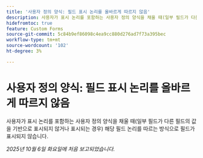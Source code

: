 ```yaml
---
title: '사용자 정의 양식: 필드 표시 논리를 올바르게 따르지 않음'
description: 사용자가 표시 논리를 포함하는 사용자 정의 양식을 채울 때(일부 필드가 다른 필드의 값을 기반으로 표시되지 않거나 표시되는 경우) 해당 필드 논리를 따르는 방식으로 필드가 표시되지 않습니다.
hidefromtoc: true
feature: Custom Forms
source-git-commit: 5c84b9ef86098c4ea9cc880d276ad7f73a395bec
workflow-type: tm+mt
source-wordcount: '102'
ht-degree: 3%

---
```



# 사용자 정의 양식: 필드 표시 논리를 올바르게 따르지 않음

사용자가 표시 논리를 포함하는 사용자 정의 양식을 채울 때(일부 필드가 다른 필드의 값을 기반으로 표시되지 않거나 표시되는 경우) 해당 필드 논리를 따르는 방식으로 필드가 표시되지 않습니다.

_2025년 10월 6일 화요일에 처음 보고되었습니다._
